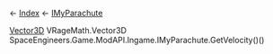 ← [Index](Api-Index) ← [IMyParachute](SpaceEngineers.Game.ModAPI.Ingame.IMyParachute)

[Vector3D](VRageMath.Vector3D) VRageMath.Vector3D SpaceEngineers.Game.ModAPI.Ingame.IMyParachute.GetVelocity()()